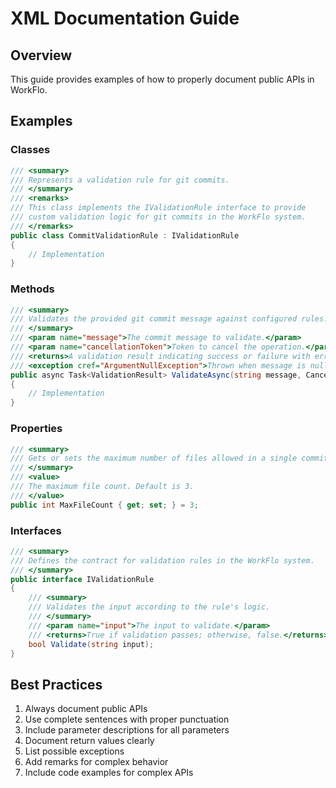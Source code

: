 # XML Documentation Guide

## Overview
This guide provides examples of how to properly document public APIs in WorkFlo.

## Examples

### Classes
```csharp
/// <summary>
/// Represents a validation rule for git commits.
/// </summary>
/// <remarks>
/// This class implements the IValidationRule interface to provide
/// custom validation logic for git commits in the WorkFlo system.
/// </remarks>
public class CommitValidationRule : IValidationRule
{
    // Implementation
}
```

### Methods
```csharp
/// <summary>
/// Validates the provided git commit message against configured rules.
/// </summary>
/// <param name="message">The commit message to validate.</param>
/// <param name="cancellationToken">Token to cancel the operation.</param>
/// <returns>A validation result indicating success or failure with error details.</returns>
/// <exception cref="ArgumentNullException">Thrown when message is null.</exception>
public async Task<ValidationResult> ValidateAsync(string message, CancellationToken cancellationToken)
{
    // Implementation
}
```

### Properties
```csharp
/// <summary>
/// Gets or sets the maximum number of files allowed in a single commit.
/// </summary>
/// <value>
/// The maximum file count. Default is 3.
/// </value>
public int MaxFileCount { get; set; } = 3;
```

### Interfaces
```csharp
/// <summary>
/// Defines the contract for validation rules in the WorkFlo system.
/// </summary>
public interface IValidationRule
{
    /// <summary>
    /// Validates the input according to the rule's logic.
    /// </summary>
    /// <param name="input">The input to validate.</param>
    /// <returns>True if validation passes; otherwise, false.</returns>
    bool Validate(string input);
}
```

## Best Practices

1. Always document public APIs
2. Use complete sentences with proper punctuation
3. Include parameter descriptions for all parameters
4. Document return values clearly
5. List possible exceptions
6. Add remarks for complex behavior
7. Include code examples for complex APIs
